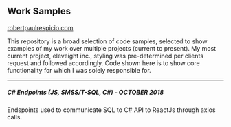 ## Work Samples

[robertpaulrespicio.com](robertpaulrespicio.com)

This repository is a broad selection of code samples, selected to show examples of my work over multiple projects (current to present). My most current project, eleveight inc., styling was pre-determined per clients request and followed accordingly. Code shown here is to show core functionality for which I was solely responsible for.

--------------------

##### C# Endpoints (JS, SMSS/T-SQL, C#) - OCTOBER 2018
Endspoints used to communicate SQL to C# API to ReactJs through axios calls.
